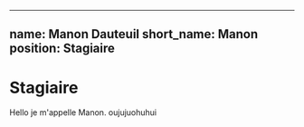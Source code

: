 ---
name: Manon Dauteuil
short_name: Manon
position: Stagiaire
----

# Stagiaire 

Hello je m'appelle Manon. oujujuohuhui
